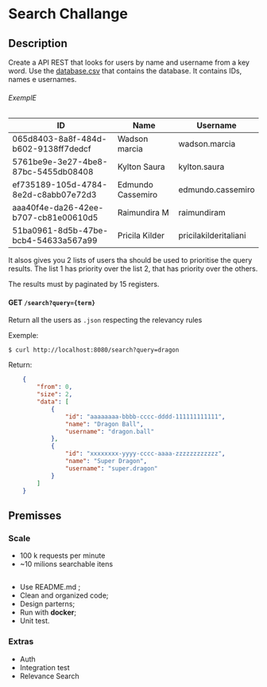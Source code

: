 # Search Challange

## Description

Create a API REST that looks for users by name and username from a key word. 
Use the [database.csv](database.csv) that contains the database. It contains IDs, names e usernames.

###### ExemplE
| ID                                   | Name              | Username             |
|--------------------------------------|-------------------|----------------------|
| 065d8403-8a8f-484d-b602-9138ff7dedcf | Wadson marcia     | wadson.marcia        |
| 5761be9e-3e27-4be8-87bc-5455db08408  | Kylton Saura      | kylton.saura         |
| ef735189-105d-4784-8e2d-c8abb07e72d3 | Edmundo Cassemiro | edmundo.cassemiro    |
| aaa40f4e-da26-42ee-b707-cb81e00610d5 | Raimundira M      | raimundiram          |
| 51ba0961-8d5b-47be-bcb4-54633a567a99 | Pricila Kilder    | pricilakilderitaliani|


It alsos gives you 2 lists of users tha should be used to prioritise the query results.
The list 1 has priority over the list 2, that has priority over the others.

The results must by paginated by 15 registers.

#### GET `/search?query={term}`

Return all the users as `.json` respecting the relevancy rules


Exemple: 

`$ curl http://localhost:8080/search?query=dragon`

Return:
```json
    {
        "from": 0,
        "size": 2,
        "data": [
            {
                "id": "aaaaaaaa-bbbb-cccc-dddd-111111111111",
                "name": "Dragon Ball",
                "username": "dragon.ball"
            },
            {
                "id": "xxxxxxxx-yyyy-cccc-aaaa-zzzzzzzzzzzz",
                "name": "Super Dragon",
                "username": "super.dragon"
            }
        ]
    }

```

## Premisses

### Scale 

* 100 k requests per minute
* ~10 milions searchable itens  

##

* Use README.md ;
* Clean and organized code;
* Design parterns;
* Run with **docker**;
* Unit test.


### Extras
* Auth
* Integration test
* Relevance Search
